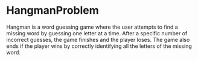 # HangmanProblem
Hangman is a word guessing game where the user attempts to find a missing word by guessing one letter at a time. After a specific number of incorrect guesses, the game finishes and the player loses. The game also ends if the player wins by correctly identifying all the letters of the missing word.
